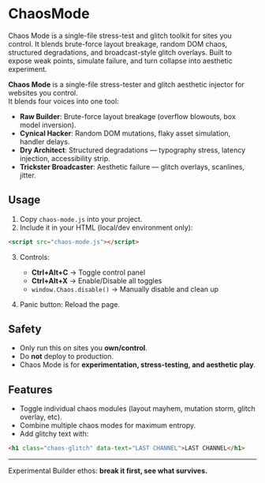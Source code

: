 # ChaosMode
Chaos Mode is a single-file stress-test and glitch toolkit for sites you control. It blends brute-force layout breakage, random DOM chaos, structured degradations, and broadcast-style glitch overlays. Built to expose weak points, simulate failure, and turn collapse into aesthetic experiment.

**Chaos Mode** is a single-file stress-tester and glitch aesthetic injector for websites you control.  
It blends four voices into one tool:

- **Raw Builder**: Brute-force layout breakage (overflow blowouts, box model inversion).
- **Cynical Hacker**: Random DOM mutations, flaky asset simulation, handler delays.
- **Dry Architect**: Structured degradations — typography stress, latency injection, accessibility strip.
- **Trickster Broadcaster**: Aesthetic failure — glitch overlays, scanlines, jitter.

## Usage

1. Copy `chaos-mode.js` into your project.
2. Include it in your HTML (local/dev environment only):

```html
<script src="chaos-mode.js"></script>
```

3. Controls:
   - **Ctrl+Alt+C** → Toggle control panel
   - **Ctrl+Alt+X** → Enable/Disable all toggles
   - `window.Chaos.disable()` → Manually disable and clean up

4. Panic button: Reload the page.

## Safety

- Only run this on sites you **own/control**.  
- Do **not** deploy to production.  
- Chaos Mode is for **experimentation, stress-testing, and aesthetic play**.

## Features

- Toggle individual chaos modules (layout mayhem, mutation storm, glitch overlay, etc).
- Combine multiple chaos modes for maximum entropy.
- Add glitchy text with:

```html
<h1 class="chaos-glitch" data-text="LAST CHANNEL">LAST CHANNEL</h1>
```

---
Experimental Builder ethos: **break it first, see what survives.**
